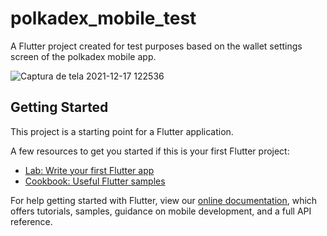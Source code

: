 # polkadex_mobile_test

A Flutter project created for test purposes based on the wallet settings screen of the polkadex mobile app.

![Captura de tela 2021-12-17 122536](https://user-images.githubusercontent.com/38893955/148854854-52d6ee8c-c970-4b8c-a61e-30f64235620b.png)


## Getting Started

This project is a starting point for a Flutter application.

A few resources to get you started if this is your first Flutter project:

- [Lab: Write your first Flutter app](https://flutter.dev/docs/get-started/codelab)
- [Cookbook: Useful Flutter samples](https://flutter.dev/docs/cookbook)

For help getting started with Flutter, view our
[online documentation](https://flutter.dev/docs), which offers tutorials,
samples, guidance on mobile development, and a full API reference.

